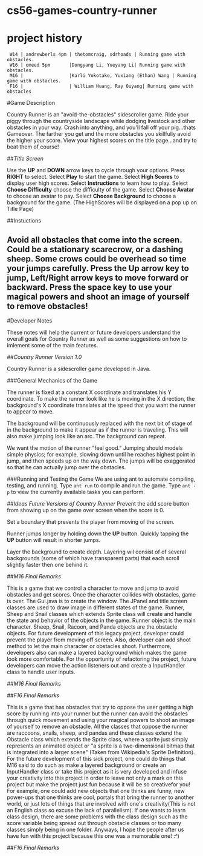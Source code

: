 cs56-games-country-runner
=========================


project history
===============
```
 W14 | andrewberls 4pm | thetomcraig, sdrhoads | Running game with obstacles.
 W16 | omeed 5pm       |Dongyang Li, Yueyang Li| Running game with obstacles.
 M16 |                 |Karli Yokotake, Yuxiang (Ethan) Wang | Running game with obstacles.
 F16 |                 | William Huang, Ray Ouyang| Running game with obstacles
```

#Game Description

Country Runner is an "avoid-the-obstacles" sidescroller game. Ride your piggy through the countryside landscape while dodging livestock and other obstacles in your way. Crash into anything, and you'll fall off your pig...thats Gameover. The farther you get and the more obstacles you skillfully avoid the higher your score. View your highest scores on the title page...and try to beat them of course!


##<i>Title Screen</i>

Use the <b>UP</b> and <b>DOWN</b> arrow keys to cycle through your options. Press <b>RIGHT</b> to select. 
Select <b>Play</b> to start the game. 
Select <b>High Scores</b> to display user high scores.
Select <b>Instructions</b> to learn how to play.
Select <b>Choose Difficulty</b> choose the difficulty of the game. 
Select <b>Choose Avatar</b> to choose an avatar to pay.
Select <b>Choose Background</b> to choose a background for the game.
(The HighScores will be displayed on a pop up on Title Page)


##Instuctions

Avoid all obstacles that come into the screen. Could be a stationary scarecrow, or a dashing sheep.
Some crows could be overhead so time your jumps carefully.
Press the Up arrow key to jump, Left/Right arrow keys to move forward or backward.
Press the space key to use your magical powers and shoot an image of yourself to remove obstacles!
--------------------------
#Developer Notes

These notes will help the current or future developers understand the overall goals for Country Runner as well as some suggestions on how to imlement some of the main features. 

##<i>Country Runner Version 1.0 </i>

Country Runner is a sidescroller game developed in Java. 

###General Mechanics of the Game

The runner is fixed at a constant X coordinate and translates his Y coordinate. 
To make the runner look like he is moving in the X direction, the background's X coordinate translates  at the speed that you want the runner to appear to move.  

The background will be continuously replaced with the next bit of stage of in the background to make it appear as if the runner is traveling. This will also make jumping look like an arc. The background can repeat. 
 
 
We want the motion of the runner "feel good." Jumping should models simple physics; for example, slowing down until he reaches highest point in jump, and then speeds up on the way down.  The jumps will be exaggerated so that he can actually jump over the obstacles. 

###Running and Testing the Game
We are using ant to automate compiling, testing, and running. 
Type `ant run` to compile and run the game.
Type `ant -p` to view the currently available tasks you can perform. 



##<i>Ideas Future Versions of Country Runner</i>
Prevent the add score button from showing up on the game over screen when the score is 0.

Set a boundary that prevents the player from moving of the screen.

Runner jumps longer by holding down the <b>UP</b> button. Quickly tapping the <b>UP</b> button will result in shorter jumps. 

Layer the background to create depth. Layering wil consist of of several backgrounds (some of which have transparent parts) that each scroll slightly faster then one behind it. 

##<i>M16 Final Remarks</i>

This is a game that we control a character to move and jump to avoid obstacles and get scores. Once the character collides with obstacles, game is over. The Gui.java is to create the window. The JPanel and title screen classes are used to draw image in different states of the game. Runner, Sheep and Snail classes which extends Sprite class will create and handle the state and behavior of the objects in the game. Runner object is the main character. Sheep, Snail, Racoon, and Panda objects are the obstacle objects. For future development of this legacy project, developer could prevent the player from moving off screen. Also, developer can add shoot method to let the main character or obstacles shoot. Furthermore, developers also can make a layered background which makes the game look more comfortable. For the opportunity of refactoring the project, future developers can move the action listeners out and create a InputHandler class to handle user inputs.

##<i>M16 Final Remarks</i>

##<i>F16 Final Remarks</i>

This is a game that has obstacles that try to oppose the user getting a high score by running into your runner but the runner can avoid the obstacles through quick movement and using your magical powers to shoot an image of yourself to remove an obstacle. All the classes that oppose the runner are raccoons, snails, sheep, and pandas and these classes extend the Obstacle class which extends the Sprite class, where a sprite just simply represents an animated object or "a sprite is a two-dimensional bitmap that is integrated into a larger scene" (Taken from Wikipedia's Sprite Definition). For the future development of this sick project, one could do things that M16 said to do such as make a layered background or create an InputHandler class or take this project as it is very developed and infuse your creativity into this project in order to leave not only a mark on this project but make the project just fun because it will be so creativefor you! For example, one could add new objects that one thinks are funny, new power-ups that one thinks are cool, portals that bring the runner to another world, or just lots of things that are involved with one's creativity(This is not an English class so excuse the lack of parallelism). If one wants to learn class design, there are some problems with the class design such as the score variable being spread out through obstacle classes or too many classes simply being in one folder. Anyways, I hope the people after us have fun with this project because this one was a memorable one! :^)

##<i>F16 Final Remarks</i>